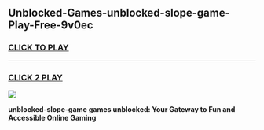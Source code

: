 
## Unblocked-Games-unblocked-slope-game-Play-Free-9v0ec
<h3>
<a href="https://premium76.site?title=unblocked-slope-game&ref=12A">CLICK TO PLAY</a></h3>
<hr>

<h3>
<a href="https://premium76.site?title=unblocked-slope-game&ref=12A">CLICK 2 PLAY</a>
  
</h3>

<a href="https://premium76.site?title=unblocked-slope-game&ref=12A"><img src="https://clearcache.store/games.png"></a>


**unblocked-slope-game games unblocked: Your Gateway to Fun and Accessible Online Gaming**
